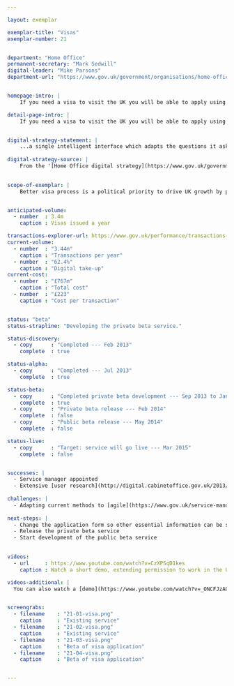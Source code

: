 ```yaml
---

layout: exemplar

exemplar-title: "Visas"
exemplar-number: 21


department: "Home Office"
permanent-secretary: "Mark Sedwill"
digital-leader: "Mike Parsons"
department-url: "https://www.gov.uk/government/organisations/home-office"


homepage-intro: |
    If you need a visa to visit the UK you will be able to apply using a simple online service

detail-page-intro: |
    If you need a visa to visit the UK you will be able to apply using a simple online service


digital-strategy-statement: |
    ...a single intelligent interface which adapts the questions it asks the user based on business rules: avoiding unnecessary questions and providing a dynamic, streamlined process that users (many of whom are not native English speakers) find simple and accessible.
    
digital-strategy-source: |
    From the '[Home Office digital strategy](https://www.gov.uk/government/publications/home-office-digital-strategy)' --- December 2012
    

scope-of-exemplar: |
    Better visa process is a political priority to drive UK growth by promoting visits from tourists, students and business people. [Currently 3.4m visas are issued at a cost of £767m/year, £223 per transaction](https://www.gov.uk/performance/transactions-explorer/service-details/home-office-visas-immigration-applications).


anticipated-volume:
  - number  : 3.4m
    caption : Visas issued a year

transactions-explorer-url: https://www.gov.uk/performance/transactions-explorer/service-details/moj-money-claims
current-volume:
  - number  : "3.44m"
    caption : "Transactions per year"
  - number  : "62.4%"
    caption : "Digital take-up"
current-cost:
  - number  : "£767m"
    caption : "Total cost"
  - number  : "£223"
    caption : "Cost per transaction"


status: "beta"
status-strapline: "Developing the private beta service."

status-discovery:
  - copy      : "Completed --- Feb 2013"
    complete  : true

status-alpha:
  - copy      : "Completed --- Jul 2013"
    complete  : true

status-beta:
  - copy      : "Completed private beta development --- Sep 2013 to Jan 2014"
    complete  : true
  - copy      : "Private beta release --- Feb 2014"
    complete  : false
  - copy      : "Public beta release --- May 2014"
    complete  : false

status-live:
  - copy      : "Target: service will go live --- Mar 2015"
    complete  : false


successes: |
  - Service manager appointed
  - Extensive [user research](http://digital.cabinetoffice.gov.uk/2013/10/09/testing-with-users-around-the-world/) with embassies around the world
  
challenges: |
  - Adapting current methods to [agile](https://www.gov.uk/service-manual/agile) development
  
next-steps: |
  - Change the application form so other essential information can be submitted
  - Release the private beta service 
  - Start development of the public beta service
  

videos:
  - url     : https://www.youtube.com/watch?v=CzXPSqD1kes
    caption : Watch a short demo, extending permission to work in the UK, filmed January 2014

videos-additional: |
  You can also watch a [demo](https://www.youtube.com/watch?v=_ONCFJzA0CM) introducing the service, filmed July 2013.


screengrabs:
  - filename    : "21-01-visa.png"
    caption     : "Existing service"
  - filename    : "21-02-visa.png"
    caption     : "Existing service"
  - filename    : "21-03-visa.png"
    caption     : "Beta of visa application"
  - filename    : "21-04-visa.png"
    caption     : "Beta of visa application"


---
```




